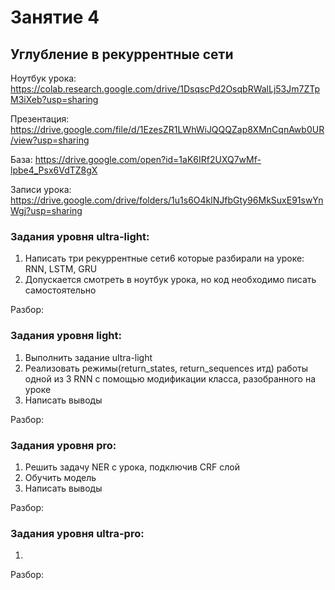 # Занятие 4
## Углубление в рекуррентные сети
Ноутбук урока:  https://colab.research.google.com/drive/1DsqscPd2OsqbRWalLj53Jm7ZTpM3iXeb?usp=sharing

Презентация:    https://drive.google.com/file/d/1EzesZR1LWhWiJQQQZap8XMnCqnAwb0UR/view?usp=sharing

База:           https://drive.google.com/open?id=1aK6IRf2UXQ7wMf-lpbe4_Psx6VdTZ8gX

Записи урока:   https://drive.google.com/drive/folders/1u1s6O4klNJfbGty96MkSuxE91swYnWgj?usp=sharing


### Задания уровня ultra-light:
1.	Написать три рекуррентные сети6 которые разбирали на уроке: RNN, LSTM, GRU
2.  Допускается смотреть в ноутбук урока, но код необходимо писать самостоятельно

Разбор: 


### Задания уровня light:
1.	Выполнить задание ultra-light
2.  Реализовать режимы(return_states, return_sequences итд) работы одной из 3 RNN с помощью модификации класса, разобранного на уроке
3.  Написать выводы

Разбор: 


### Задания уровня pro:
1.  Решить задачу NER с урока, подключив CRF слой
2.  Обучить модель
4.  Написать выводы

Разбор: 


### Задания уровня ultra-pro:
1.	 

Разбор: 